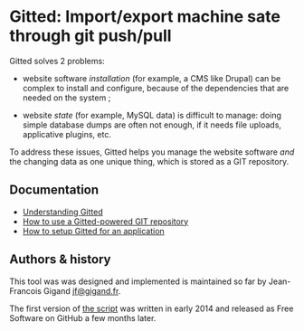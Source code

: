 # Gitted: Import/export machine sate through git push/pull

Gitted solves 2 problems:

* website software *installation* (for example, a CMS like Drupal) can
  be complex to install and configure, because of the dependencies
  that are needed on the system ;

* website *state* (for example, MySQL data) is difficult to manage:
  doing simple database dumps are often not enough, if it needs file
  uploads, applicative plugins, etc.

To address these issues, Gitted helps you manage the website
software *and* the changing data as one unique thing, which is stored
as a GIT repository.


## Documentation

* [Understanding Gitted](doc/understanding.md)
* [How to use a Gitted-powered GIT repository](doc/howto-manipulate.md)
* [How to setup Gitted for an application](doc/howto-create-new.md)


## Authors & history

This tool was was designed and implemented is maintained so far by
Jean-Francois Gigand <jf@gigand.fr>.

The first version of [the script](tree/usr/bin/sysconf) was written in
early 2014 and released as Free Software on GitHub a few months later.

